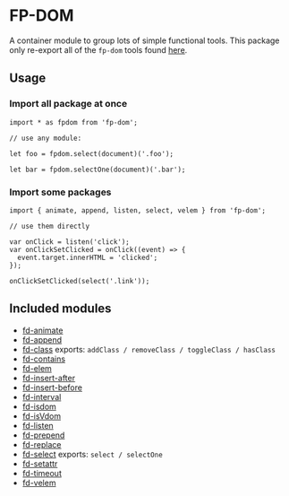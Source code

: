 # FP-DOM

A container module to group lots of simple functional tools. This package only re-export all of the `fp-dom` tools found [here](https://github.com/fp-dom).


## Usage

### Import all package at once

```
import * as fpdom from 'fp-dom';

// use any module: 

let foo = fpdom.select(document)('.foo');

let bar = fpdom.selectOne(document)('.bar');

```

### Import some packages

```
import { animate, append, listen, select, velem } from 'fp-dom';

// use them directly

var onClick = listen('click');
var onClickSetClicked = onClick((event) => {
  event.target.innerHTML = 'clicked';
});

onClickSetClicked(select('.link'));

```

## Included modules

* [fd-animate](https://github.com/fp-dom/fd-animate)
* [fd-append](https://github.com/fp-dom/fd-append)
* [fd-class](https://github.com/fp-dom/fd-class) exports: `addClass / removeClass / toggleClass / hasClass`
* [fd-contains](https://github.com/fp-dom/fd-contains)
* [fd-elem](https://github.com/fp-dom/fd-elem)
* [fd-insert-after](https://github.com/fp-dom/fd-insert-after)
* [fd-insert-before](https://github.com/fp-dom/fd-insert-before)
* [fd-interval](https://github.com/fp-dom/fd-interval)
* [fd-isdom](https://github.com/fp-dom/fd-isdom)
* [fd-isVdom](https://github.com/fp-dom/fd-isVdom)
* [fd-listen](https://github.com/fp-dom/fd-listen)
* [fd-prepend](https://github.com/fp-dom/fd-prepend)
* [fd-replace](https://github.com/fp-dom/fd-replace)
* [fd-select](https://github.com/fp-dom/fd-select)  exports: `select / selectOne`
* [fd-setattr](https://github.com/fp-dom/fd-setattr)
* [fd-timeout](https://github.com/fp-dom/fd-timeout)
* [fd-velem](https://github.com/fp-dom/fd-velem)

